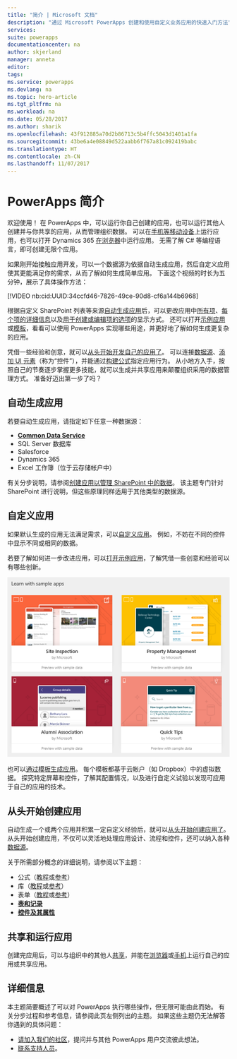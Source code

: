 ```yaml
---
title: "简介 | Microsoft 文档"
description: "通过 Microsoft PowerApps 创建和使用自定义业务应用的快速入门方法"
services: 
suite: powerapps
documentationcenter: na
author: skjerland
manager: anneta
editor: 
tags: 
ms.service: powerapps
ms.devlang: na
ms.topic: hero-article
ms.tgt_pltfrm: na
ms.workload: na
ms.date: 05/28/2017
ms.author: sharik
ms.openlocfilehash: 43f912885a70d2b86713c5b4ffc5043d1401a1fa
ms.sourcegitcommit: 43be6a4e08849d522aabb6f767a81c092419babc
ms.translationtype: HT
ms.contentlocale: zh-CN
ms.lasthandoff: 11/07/2017
---
```

# <a name="introduction-to-powerapps"></a>PowerApps 简介
欢迎使用！ 在 PowerApps 中，可以运行你自己创建的应用，也可以运行其他人创建并与你共享的应用，从而管理组织数据。 可以在[手机等移动设备](run-app-client.md)上运行应用，也可以打开 Dynamics 365 [在浏览器](run-app-browser.md)中运行应用。 无需了解 C# 等编程语言，即可创建无限个应用。

如果刚开始接触应用开发，可以一个数据源为依据自动生成应用，然后自定义应用使其更能满足你的需求，从而了解如何生成简单应用。 下面这个视频的时长为五分钟，展示了具体操作方法：

[!VIDEO nb:cid:UUID:34ccfd46-7826-49ce-90d8-cf6a144b6968]


根据自定义 SharePoint 列表等来源[自动生成应用](app-from-sharepoint.md)后，可以更改应用中[所有项](customize-layout-sharepoint.md)、[每个项的详细信息](customize-forms-sharepoint.md)以及[用于创建或编辑项的选项](customize-forms-sharepoint.md)的显示方式。 还可以打开[示例应用](open-and-run-a-sample-app.md)或[模板](get-started-test-drive.md)，看看可以使用 PowerApps 实现哪些用途，并更好地了解如何生成更复杂的应用。

凭借一些经验和创意，就可以[从头开始开发自己的应用了](get-started-create-from-blank.md)。 可以连接[数据源](connections-list.md)、[添加 UI 元素](reference-properties.md)（称为“控件”），并能通过[构建公式](working-with-formulas.md)指定应用行为。 从小地方入手，按照自己的节奏逐步掌握更多技能，就可以生成并共享应用来颠覆组织采用的数据管理方式。 准备好迈出第一步了吗？

## <a name="generate-an-app-automatically"></a>自动生成应用
若要自动生成应用，请指定如下任意一种数据源：

* **[Common Data Service](data-platform-intro.md)**
* SQL Server 数据库
* Salesforce
* Dynamics 365
* Excel 工作簿（位于云存储帐户中）

有关分步说明，请参阅[创建应用以管理 SharePoint 中的数据](app-from-sharepoint.md)。 该主题专门针对 SharePoint 进行说明，但这些原理同样适用于其他类型的数据源。

## <a name="customize-an-app"></a>自定义应用
如果默认生成的应用无法满足需求，可以[自定义应用](customize-layout-sharepoint.md)。 例如，不妨在不同的控件中显示不同或相同的数据。

若要了解如何进一步改进应用，可以[打开示例应用](open-and-run-a-sample-app.md)，了解凭借一些创意和经验可以有哪些创新。

![应用示例](./media/getting-started/portal-home.png)

也可以[通过模板生成应用](get-started-test-drive.md)。 每个模板都基于云帐户（如 Dropbox）中的虚拟数据。 探究特定屏幕和控件，了解其配置情况，以及进行自定义试验以发现可应用于自己的应用的技术。

## <a name="create-an-app-from-scratch"></a>从头开始创建应用
自动生成一个或两个应用并积累一定自定义经验后，就可以[从头开始创建应用了](get-started-create-from-blank.md)。 从头开始创建应用，不仅可以灵活地处理应用设计、流程和控件，还可以纳入各种[数据源](connections-list.md)。

关于所需部分概念的详细说明，请参阅以下主题：

* 公式（[教程](working-with-formulas.md)或[参考](formula-reference.md)）
* 库（[教程](add-gallery.md)或[参考](reference-properties.md)）
* 表单（[教程](add-form.md)或[参考](working-with-forms.md)）
* **[表和记录](working-with-tables.md)**
* **[控件及其属性](reference-properties.md)**

## <a name="share-and-run-an-app"></a>共享和运行应用
创建完应用后，可以与组织中的其他人[共享](share-app.md)，并能在[浏览器](run-app-browser.md)或[手机](run-app-client.md)上运行自己的应用或共享应用。

## <a name="more-information"></a>详细信息
本主题简要概述了可以对 PowerApps 执行哪些操作，但无限可能由此而始。 有关分步过程和参考信息，请参阅此页左侧列出的主题。 如果这些主题仍无法解答你遇到的具体问题：

* [请加入我们的社区](https://aka.ms/powerapps-community)，提问并与其他 PowerApps 用户交流彼此想法。
* [联系支持人员](https://aka.ms/pasupport)。

